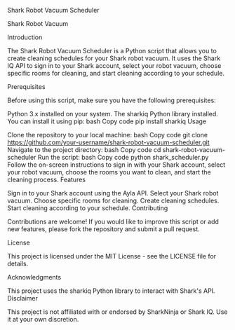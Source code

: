 Shark Robot Vacuum Scheduler

Shark Robot Vacuum

Introduction

The Shark Robot Vacuum Scheduler is a Python script that allows you to create cleaning schedules for your Shark robot vacuum. It uses the Shark IQ API to sign in to your Shark account, select your robot vacuum, choose specific rooms for cleaning, and start cleaning according to your schedule.

Prerequisites

Before using this script, make sure you have the following prerequisites:

Python 3.x installed on your system.
The sharkiq Python library installed. You can install it using pip:
bash
Copy code
pip install sharkiq
Usage

Clone the repository to your local machine:
bash
Copy code
git clone https://github.com/your-username/shark-robot-vacuum-scheduler.git
Navigate to the project directory:
bash
Copy code
cd shark-robot-vacuum-scheduler
Run the script:
bash
Copy code
python shark_scheduler.py
Follow the on-screen instructions to sign in with your Shark account, select your robot vacuum, choose the rooms you want to clean, and start the cleaning process.
Features

Sign in to your Shark account using the Ayla API.
Select your Shark robot vacuum.
Choose specific rooms for cleaning.
Create cleaning schedules.
Start cleaning according to your schedule.
Contributing

Contributions are welcome! If you would like to improve this script or add new features, please fork the repository and submit a pull request.

License

This project is licensed under the MIT License - see the LICENSE file for details.

Acknowledgments

This project uses the sharkiq Python library to interact with Shark's API.
Disclaimer

This project is not affiliated with or endorsed by SharkNinja or Shark IQ. Use it at your own discretion.

